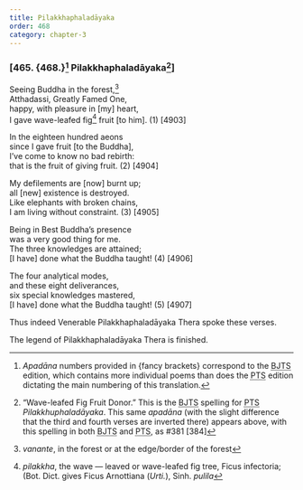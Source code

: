 ```yaml
---
title: Pilakkhaphaladāyaka
order: 468
category: chapter-3
---
```


### \[465. {468.}[^1] Pilakkhaphaladāyaka[^2]\]

Seeing Buddha in the forest,[^3]  
Atthadassi, Greatly Famed One,  
happy, with pleasure in \[my\] heart,  
I gave wave-leafed fig[^4] fruit \[to him\]. (1) \[4903\]

In the eighteen hundred aeons  
since I gave fruit \[to the Buddha\],  
I’ve come to know no bad rebirth:  
that is the fruit of giving fruit. (2) \[4904\]

My defilements are \[now\] burnt up;  
all \[new\] existence is destroyed.  
Like elephants with broken chains,  
I am living without constraint. (3) \[4905\]

Being in Best Buddha’s presence  
was a very good thing for me.  
The three knowledges are attained;  
\[I have\] done what the Buddha taught! (4) \[4906\]

The four analytical modes,  
and these eight deliverances,  
six special knowledges mastered,  
\[I have\] done what the Buddha taught! (5) \[4907\]

Thus indeed Venerable Pilakkhaphaladāyaka Thera spoke these verses.

The legend of Pilakkhaphaladāyaka Thera is finished.

[^1]: *Apadāna* numbers provided in {fancy brackets} correspond to the <abbr title="Buddha Jayanthi Tripitaka Series">BJTS</abbr> edition, which contains more individual poems than does the <abbr title="Pali Text Society">PTS</abbr> edition dictating the main numbering of this translation.

[^2]: “Wave-leafed Fig Fruit Donor.” This is the <abbr title="Buddha Jayanthi Tripitaka Series">BJTS</abbr> spelling for <abbr title="Pali Text Society">PTS</abbr> *Pilakkhuphaladāyaka*. This same *apadāna* (with the slight difference that the third and fourth verses are inverted there) appears above, with this spelling in both <abbr title="Buddha Jayanthi Tripitaka Series">BJTS</abbr> and <abbr title="Pali Text Society">PTS</abbr>, as \#381 \[384\]

[^3]: *vanante*, in the forest or at the edge/border of the forest

[^4]: *pilakkha*, the wave — leaved or wave-leafed fig tree, Ficus infectoria; (Bot. Dict. gives Ficus Arnottiana (*Urti.*), Sinh. *pulila*
